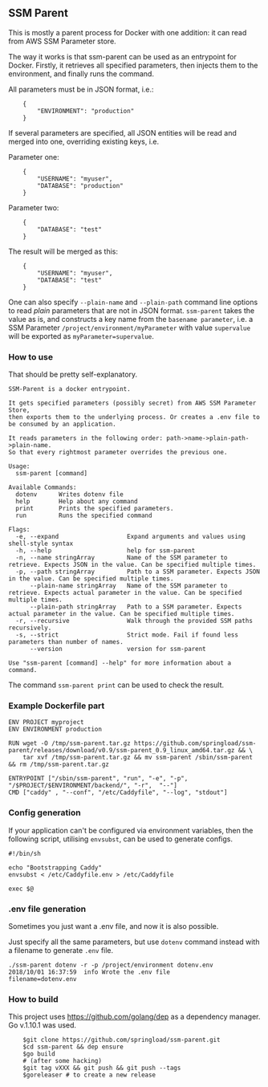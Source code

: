 SSM Parent
----------

This is mostly a parent process for Docker with one addition: it can read from AWS SSM Parameter store.

The way it works is that ssm-parent can be used as an entrypoint for Docker. Firstly, it retrieves all specified parameters, then injects them to the environment,
and finally runs the command.

All parameters must be in JSON format, i.e.:

```
    {
        "ENVIRONMENT": "production"
    }
```

If several parameters are specified, all JSON entities will be read and merged into one, overriding existing keys, i.e.

Parameter one:
```
    {
        "USERNAME": "myuser",
        "DATABASE": "production"
    }
```

Parameter two:
```
    {
        "DATABASE": "test"
    }
```

The result will be merged as this:
```
    {
        "USERNAME": "myuser",
        "DATABASE": "test"
    }
```

One can also specify `--plain-name` and `--plain-path` command line options to read _plain_ parameters that are not in JSON format.
`ssm-parent` takes the value as is, and constructs a key name from the `basename parameter`,
 i.e. a SSM Parameter `/project/environment/myParameter` with value `supervalue` will be exported as `myParameter=supervalue`.

### How to use


That should be pretty self-explanatory.

```
SSM-Parent is a docker entrypoint.

It gets specified parameters (possibly secret) from AWS SSM Parameter Store,
then exports them to the underlying process. Or creates a .env file to be consumed by an application.

It reads parameters in the following order: path->name->plain-path->plain-name.
So that every rightmost parameter overrides the previous one.

Usage:
  ssm-parent [command]

Available Commands:
  dotenv      Writes dotenv file
  help        Help about any command
  print       Prints the specified parameters.
  run         Runs the specified command

Flags:
  -e, --expand                   Expand arguments and values using shell-style syntax
  -h, --help                     help for ssm-parent
  -n, --name stringArray         Name of the SSM parameter to retrieve. Expects JSON in the value. Can be specified multiple times.
  -p, --path stringArray         Path to a SSM parameter. Expects JSON in the value. Can be specified multiple times.
      --plain-name stringArray   Name of the SSM parameter to retrieve. Expects actual parameter in the value. Can be specified multiple times.
      --plain-path stringArray   Path to a SSM parameter. Expects actual parameter in the value. Can be specified multiple times.
  -r, --recursive                Walk through the provided SSM paths recursively.
  -s, --strict                   Strict mode. Fail if found less parameters than number of names.
      --version                  version for ssm-parent

Use "ssm-parent [command] --help" for more information about a command.
```

The command `ssm-parent print` can be used to check the result.

### Example Dockerfile part

```
ENV PROJECT myproject
ENV ENVIRONMENT production

RUN wget -O /tmp/ssm-parent.tar.gz https://github.com/springload/ssm-parent/releases/download/v0.9/ssm-parent_0.9_linux_amd64.tar.gz && \
    tar xvf /tmp/ssm-parent.tar.gz && mv ssm-parent /sbin/ssm-parent && rm /tmp/ssm-parent.tar.gz

ENTRYPOINT ["/sbin/ssm-parent", "run", "-e", "-p", "/$PROJECT/$ENVIRONMENT/backend/", "-r",  "--"]
CMD ["caddy" , "--conf", "/etc/Caddyfile", "--log", "stdout"]
```

### Config generation

If your application can't be configured via environment variables, then the following script, utilising `envsubst`, can be used to generate configs.
```
#!/bin/sh

echo "Bootstrapping Caddy"
envsubst < /etc/Caddyfile.env > /etc/Caddyfile

exec $@
```

### .env file generation

Sometimes you just want a .env file, and now it is also possible.

Just specify all the same parameters, but use `dotenv` command instead with a filename to generate `.env` file.
```
./ssm-parent dotenv -r -p /project/environment dotenv.env
2018/10/01 16:37:59  info Wrote the .env file       filename=dotenv.env
```

### How to build

This project uses https://github.com/golang/dep as a dependency manager. Go v.1.10.1 was used.

```
    $git clone https://github.com/springload/ssm-parent.git
    $cd ssm-parent && dep ensure
    $go build
    # (after some hacking)
    $git tag vXXX && git push && git push --tags
    $goreleaser # to create a new release
```

